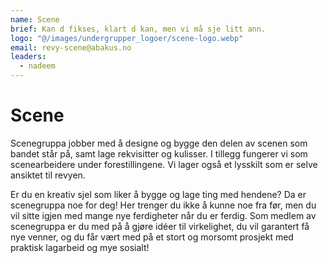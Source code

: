 ```yaml
---
name: Scene
brief: Kan d fikses, klart d kan, men vi må sje litt ann.
logo: "@/images/undergrupper_logoer/scene-logo.webp"
email: revy-scene@abakus.no
leaders:
  - nadeem
---
```


# Scene

Scenegruppa jobber med å designe og bygge den delen av scenen som bandet står på, samt lage rekvisitter og kulisser. I tillegg fungerer vi som scenearbeidere under forestillingene. Vi lager også et lysskilt som er selve ansiktet til revyen.

Er du en kreativ sjel som liker å bygge og lage ting med hendene? Da er scenegruppa noe for deg! Her trenger du ikke å kunne noe fra før, men du vil sitte igjen med mange nye ferdigheter når du er ferdig. Som medlem av scenegruppa er du med på å gjøre idéer til virkelighet, du vil garantert få nye venner, og du får vært med på et stort og morsomt prosjekt med praktisk lagarbeid og mye sosialt!
